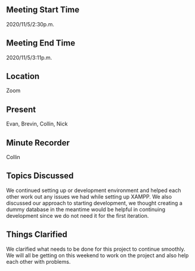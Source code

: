 ## Meeting Start Time  
2020/11/5/2:30p.m.

## Meeting End Time  
2020/11/5/3:11p.m.

## Location  
Zoom

## Present  
Evan, Brevin, Collin, Nick

## Minute Recorder  
Collin

## Topics Discussed  
We continued setting up or development environment and helped each other work out any issues we had while setting up XAMPP. We also discussed our approach to starting development, we thought creating a dummy database in the meantime would be helpful in continuing development since we do not need it for the first iteration.

## Things Clarified  
We clarified what needs to be done for this project to continue smoothly. We will all be getting on this weekend to work on the project and also help each other with problems.
